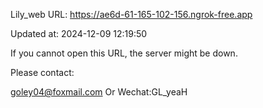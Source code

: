 Lily_web URL: https://ae6d-61-165-102-156.ngrok-free.app

Updated at: 2024-12-09 12:19:50

If you cannot open this URL, the server might be down.

Please contact: 

goley04@foxmail.com Or Wechat:GL_yeaH